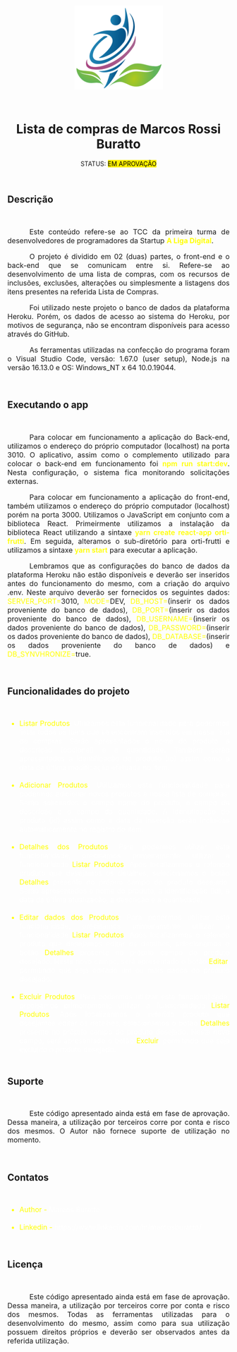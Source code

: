 <p align="center">
  <img src='./front-end/orti-frutti/src/pages/assets/Logo_sv.png' alt="logo SV" />
</p>
<br/>
<h1 align="center">Lista de compras de Marcos Rossi Buratto</h1>
<p style="font-size: 14px; font-weight: 400; text-align: center;">STATUS: <span style="color: #000; background-color: #fff000;"> EM APROVAÇÃO</span></p>
<br/>



## Descrição
<br/>
<p style="font-size: 16px; font-weight: 400; text-indent: 50px; text-align: justify;">Este conteúdo refere-se ao TCC da primeira turma de desenvolvedores de programadores da Startup <span style="font-weight:700; color: #ff0">A Liga Digital</span>.</p>
<p style="font-size: 16px; font-weight: 400; text-indent: 50px; text-align: justify;">O projeto é dividido em 02 (duas) partes, o front-end e o back-end que se comunicam entre si. Refere-se ao desenvolvimento de uma lista de compras, com os recursos de inclusões, exclusões, alterações ou simplesmente a listagens dos itens presentes na referida Lista de Compras.</p>
<p style="font-size: 16px; font-weight: 400; text-indent: 50px; text-align: justify;">Foi utilizado neste projeto o banco de dados da plataforma Heroku. Porém, os dados de acesso ao sistema do Heroku, por motivos de segurança, não se encontram disponíveis para acesso através do GitHub.</p>
<p style="font-size: 16px; font-weight: 400; text-indent: 50px; text-align: justify;">As ferramentas utilizadas na confecção do programa foram o Visual Studio Code, versão: 1.67.0 (user setup), Node.js na versão 16.13.0 e OS: Windows_NT x 64 10.0.19044.</p>
<br/>

## Executando o app
<br/>
<p style="font-size: 16px; font-weight: 400; text-indent: 50px; text-align: justify;">Para colocar em funcionamento a aplicação do Back-end, utilizamos o endereço do próprio computador (localhost) na porta 3010. O aplicativo, assim como o complemento utilizado para colocar o back-end em funcionamento foi <span style="color: #ff0; font-weight: 600;"> npm run start:dev</span>. Nesta configuração, o sistema fica monitorando solicitações externas.</p>
<p style="font-size: 16px; font-weight: 400; text-indent: 50px; text-align: justify;">Para colocar em funcionamento a aplicação do front-end, também utilizamos o endereço do próprio computador (localhost) porém na porta 3000. Utilizamos o JavaScript em conjunto com a biblioteca React. Primeirmente utilizamos a instalação da biblioteca React utilizando a sintaxe <span style="color: #ff0; font-weight: 600;"> yarn create react-app orti-frutti</span>. Em seguida, alteramos o sub-diretório para orti-frutti e utilizamos a sintaxe <span style="color: #ff0; font-weight: 600;"> yarn start</span> para executar a aplicação.</p>
<p style="font-size: 16px; font-weight: 400; text-indent: 50px; text-align: justify;">Lembramos que as configurações do banco de dados da plataforma Heroku não estão disponíveis e deverão ser inseridos antes do funcionamento do mesmo, com a criação do arquivo .env. Neste arquivo deverão ser fornecidos os seguintes dados: <span style="color: #ff0; font-weight: 400;"> SERVER_PORT=</span>3010, <span style="color: #ff0; font-weight: 400;">MODE=</span>DEV, <span style="color: #ff0; font-weight: 400;">DB_HOST=</span>(inserir os dados proveniente do banco de dados), <span style="color: #ff0; font-weight: 400;">DB_PORT=</span>(inserir os dados proveniente do banco de dados), <span style="color: #ff0; font-weight: 400;">DB_USERNAME=</span>(inserir os dados proveniente do banco de dados), <span style="color: #ff0; font-weight: 400;">DB_PASSWORD=</span>(inserir os dados proveniente do banco de dados), <span style="color: #ff0; font-weight: 400;">DB_DATABASE=</span>(inserir os dados proveniente do banco de dados) e <span style="color: #ff0; font-weight: 400;">DB_SYNVHRONIZE=</span>true.</p>
<br/>

## Funcionalidades do projeto
<br/>
<ul style="font-size: 16px; font-weight: 400; text-align: justify;">
<li style="color: #ff0;">Listar Produtos<span style="color:#fff;">: Utilizamos esta funcionalidade para podermos listar todos os itens que se encontram inseridos em nossa lista de compras. Serão apresentados o nome do produto, a descrição (opcional) e a quantidade. Também serão apresentados a identificação do produto (id) assim como a data da última modificação efetuada no item.</li>
<br/>
<li style="color: #ff0;">Adicionar Produtos<span style="color:#fff;">: Utilizamos esta funcionalidade para podermos adicionar novos produtos à nossa lista de compras. Serão solicitados o campo nome do produto, o campo da descrição e o campo da quantidade. A identificação do produto (id) assim como a data da inserção serão incluídas automaticamente no registro do item.</li>
<br/>
<li style="color: #ff0;">Detalhes dos Produtos<span style="color:#fff;">: Para podermos utilizar esta funcionalidade, precisamos primeiramente utilizar a funcionalidade <span style="color: #FF0;">Listar Produtos</span>. Após localizarmos o referido produto que desejamos os detalhes, selecionamos o botão <span style="color: #FF0;">Detalhes</span> presente no próprio campo do produto desejado. Serão apresentados o nome do produto, a identificação (id), a data da última atualização, a descrição e a quantidade.</li>
<br/>
<li style="color: #ff0;">Editar dados dos Produtos<span style="color:#fff;">: Para podermos utilizar esta funcionalidade, precisamos primeiramente utilizar a funcionalidade <span style="color: #FF0;">Listar Produtos</span>. Após localizarmos o referido produto que desejamos editar os detalhes, selecionamos o botão <span style="color: #FF0;">Detalhes</span> presente no próprio campo do produto desejado. Neste novo campo, será apresentado o botão <span style="color: #FF0;">Editar</span>, permitindo que seja editado um ou mais dados do produto desejado.</li>
<br/>
<li style="color: #ff0;">Excluir Produtos<span style="color:#fff;">: Para podermos utilizar esta funcionalidade, precisamos primeiramente utilizar a funcionalidade <span style="color: #FF0;">Listar Produtos</span>. Após localizarmos o referido produto que desejamos editar os detalhes, selecionamos o botão <span style="color: #FF0;">Detalhes</span> presente no próprio campo do produto desejado. Neste novo campo, será apresentado o botão <span style="color: #FF0;">Excluir</span>, permitindo que seja excluído o produto desejado.</li>
<br/>
</ul>

## Suporte

<br/>
<p style="font-size: 16px; font-weight: 400; text-indent: 50px; text-align: justify;">Este código apresentado ainda está em fase de aprovação. Dessa maneira, a utilização por terceiros corre por conta e risco dos mesmos. O Autor não fornece suporte de utilização no momento.</p>
<br/>

## Contatos
<br/>
<ul style="font-size: 16px; font-weight: 400; text-align: justify;">
<li style="color: #ff0;">Author -<span style="color: #fff;"> Marcos Buratto</span></li>
<br/>
<li style="color: #ff0;">Linkedin -<span style="color: #fff;"> https://www.linkedin.com/in/marcosburatto/</span></li>
</ul>
<br/>

## Licença

<br/>
<p style="font-size: 16px; font-weight: 400; text-indent: 50px; text-align: justify;">Este código apresentado ainda está em fase de aprovação. Dessa maneira, a utilização por terceiros corre por conta e risco dos mesmos. Todas as ferramentas utilizadas para o desenvolvimento do mesmo, assim como para sua utilização possuem direitos próprios e deverão ser observados antes da referida utilização.</p>
<br/>

